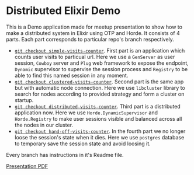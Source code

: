 # Distributed Elixir Demo

This is a Demo application made for meetup presentation to show how to make a distributed system in Elixir using OTP and Horde. It consists of 4 parts. Each part corresponds to particular repo's branch respectively.

- [`git checkout simple-visits-counter`](https://github.com/alex-sysoev/distributed_elixir_demo/tree/simple-visits-counter). First part is an application which counts user visits to particual url. Here we use a `GenServer` as user session, `Cowboy` server and `Plug` web framework to expose the endpoint, `Dynamic` supervisor to supervise the session process and `Registry` to be able to find this named session in any moment.
- [`git checkout clustered-visits-counter`](https://github.com/alex-sysoev/distributed_elixir_demo/tree/clustered-visits-counter). Second part is the same app but with automatic node connection. Here we use `libcluster` library to search for nodes according to provided strategy and form a cluster on startup.
- [`git checkout distributed-visits-counter`](https://github.com/alex-sysoev/distributed_elixir_demo/tree/distributed-visits-counter). Third part is a distributed application now. Here we use `Horde.DynamicSupervisor` and `Horde.Registry` to make user sessions visible and balanced across all the nodes in our cluster.
- [`git checkout hand-off-visits-counter`](https://github.com/alex-sysoev/distributed_elixir_demo/tree/hand-off-visits-counter). In the fourth part we no longer loose the session's state when it dies. Here we use `postgres` database to temporary save the session state and avoid loosing it.

Every branch has instructions in it's Readme file.

[Presentation PDF](https://github.com/alex-sysoev/distributed_elixir_demo/tree/master/distributed-elixir-demo.pdf)



